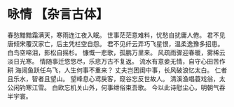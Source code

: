# 咏情 【杂言古体】
春愁黯黯霜满天，寒雨连江夜入眠。
世事茫茫意难料，忧愁自扰庸人倦。
君不见唐倾宋覆汉家亡，后主凭栏空自怨。
君不见纤云弄巧飞星恨，温柔逸豫多招患。
白鸟空啼泪，影松自摇杉。
慷慨一悲歌，孤鹏万里来。
风疏雨骤迎春暖，雾稀云淡日光寒。
情随事迁悠悠尽，乐悲万古不复返。
流水有意妾无情，自守心田苦作耕
海阔鱼跃任鸟飞，人生何事不重来？
丈夫岂困闺中事，长风破浪忆太白。
仁者且乐水，智者且望山。
望峰息心鸢戾客，窥谷忘反世故人。
清溪渔唱蓑戏翁，太公闲钓寒江雪。
白欧忘机关山外，何事绁俗束吾歌。
今以此诗慰尘心，明朝气吞半宇寰。